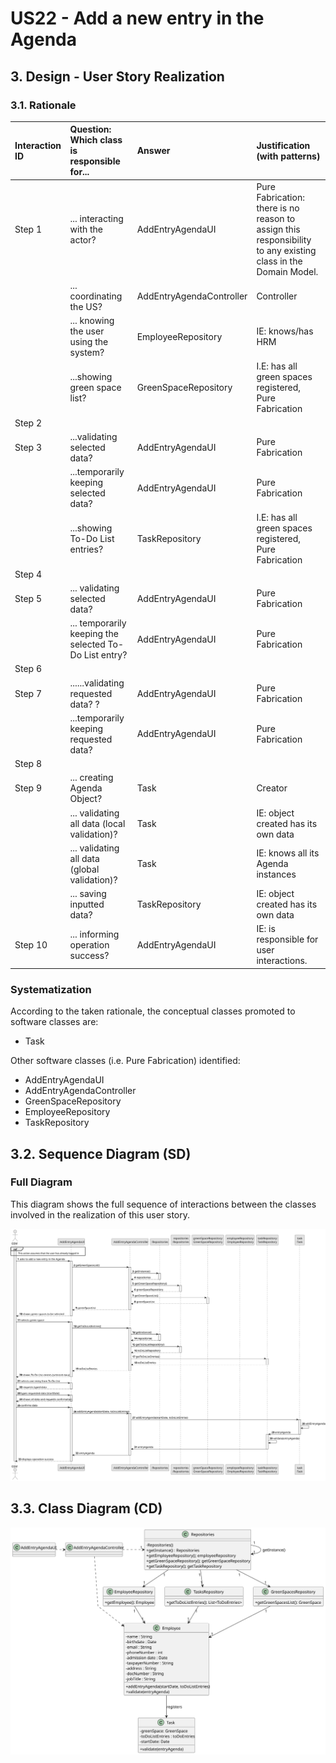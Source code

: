 # US22 - Add a new entry in the Agenda

## 3. Design - User Story Realization 

### 3.1. Rationale


| Interaction ID | Question: Which class is responsible for...             | Answer                   | Justification (with patterns)                                                                                 |
|:---------------|:--------------------------------------------------------|:-------------------------|:--------------------------------------------------------------------------------------------------------------|
| Step 1  		     | 	... interacting with the actor?                        | AddEntryAgendaUI         | Pure Fabrication: there is no reason to assign this responsibility to any existing class in the Domain Model. |
| 			  		        | 	... coordinating the US?                               | AddEntryAgendaController | Controller                                                                                                    |
| 			  		        | ... knowing the user using the system?                  | EmployeeRepository       | IE: knows/has HRM                                                                                             |
|                | 	...showing green space list?                           | GreenSpaceRepository     | I.E: has all green spaces registered, Pure Fabrication                                                        |
| Step 2  		     | 							                                                 |                          |                                                                                                               |
| Step 3	        | 	...validating selected data?                           | AddEntryAgendaUI         | Pure Fabrication                                                                                              |
| 		             | 	...temporarily keeping selected data?                  | AddEntryAgendaUI         | Pure Fabrication                                                                                              |
|                | 	...showing To-Do List entries?                         |  TaskRepository          | I.E: has all green spaces registered, Pure Fabrication                                                        |
| Step 4  		     | 	                                                       |                          |                                                                                                               |
| Step 5 	       | 	... validating selected data?                          | AddEntryAgendaUI         | Pure Fabrication                                                                                              |
| 		             | 	... temporarily keeping the selected To-Do List entry? | AddEntryAgendaUI         | Pure Fabrication                                                                                              |              
| Step 6  		     | 							                                                 |                          |                                                                                                               |              
| Step 7         | 	......validating requested data? ?                     | AddEntryAgendaUI         | Pure Fabrication                                                                                              |
|                | 	...temporarily keeping requested data?                 | AddEntryAgendaUI         | Pure Fabrication                                                                                              |
| Step 8  		     | 							                                                 |                          |                                                                                                               |              
| Step 9 	       | 	... creating Agenda Object?                            | Task                     | Creator                                                                                                       |
| 		             | 	... validating all data (local validation)?            | Task                     | IE: object created has its own data                                                                           |
| 		             | 	... validating all data (global validation)?           | Task                     | 	IE: knows all its Agenda instances                                                                           |
| 		             | 	... saving inputted data?                              | TaskRepository           | IE: object created has its own data                                                                           |
| Step 10  		    | 	... informing operation success?                       | AddEntryAgendaUI         | IE: is responsible for user interactions.                                                                     | 

### Systematization ##

According to the taken rationale, the conceptual classes promoted to software classes are: 

* Task

Other software classes (i.e. Pure Fabrication) identified: 

* AddEntryAgendaUI  
* AddEntryAgendaController
* GreenSpaceRepository
* EmployeeRepository
* TaskRepository

## 3.2. Sequence Diagram (SD)

### Full Diagram

This diagram shows the full sequence of interactions between the classes involved in the realization of this user story.

![Sequence Diagram - Full](svg/us22-sequence-diagram-full.svg)

## 3.3. Class Diagram (CD)

![Class Diagram](svg/us22-class-diagram.svg)